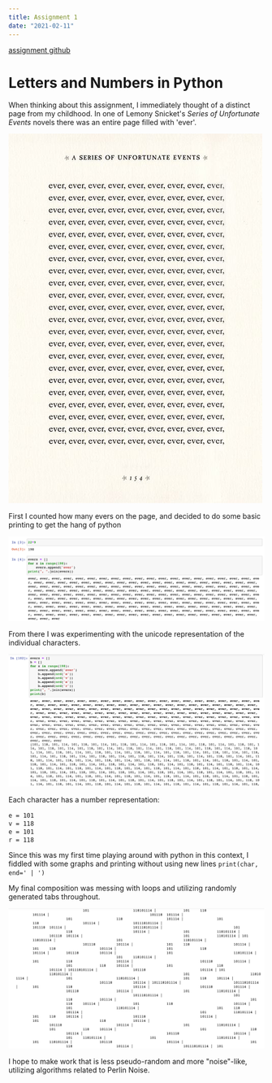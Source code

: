```yaml
---
title: Assignment 1 
date: "2021-02-11"
---
```


[assignment github](https://github.com/theheckle/mol/blob/master/ever.ipynb)

# Letters and Numbers in Python

When thinking about this assignment, I immediately thought of a distinct page from my childhood. In one of Lemony Snicket's *Series of Unfortunate Events* novels there was an entire page filled with 'ever'.

![ever](./ever.jpg)

First I counted how many evers on the page, and decided to do some basic printing to get the hang of python

![intro](./basic.png)

From there I was experimenting with the unicode representation of the individual characters.

![exp](./exp.png)

Each character has a number representation:

    e = 101
    v = 118
    e = 101
    r = 118

Since this was my first time playing around with python in this context, I fiddled with some graphs and printing without using new lines `print(char, end=' | ')`

My final composition was messing with loops and utilizing randomly generated tabs throughout. 

![final](./final.png)

I hope to make work that is less pseudo-random and more "noise"-like, utilizing algorithms related to Perlin Noise.